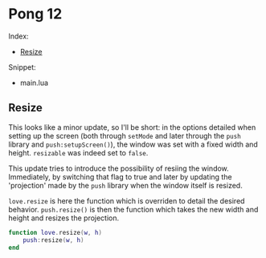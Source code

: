 # Pong 12

Index:

- [Resize](#resize)

Snippet:

- main.lua

## Resize

This looks like a minor update, so I'll be short: in the options detailed when setting up the screen (both through `setMode` and later through the `push` library and `push:setupScreen()`), the window was set with a fixed width and height. `resizable` was indeed set to `false`.

This update tries to introduce the possibility of resiing the window. Immediately, by switching that flag to true and later by updating the 'projection' made by the `push` library when the window itself is resized.

`love.resize` is here the function which is overriden to detail the desired behavior. `push.resize()` is then the function which takes the new width and height and resizes the projection.

```lua
function love.resize(w, h)
    push:resize(w, h)
end
```
